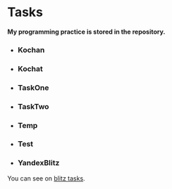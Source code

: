 # Tasks 
__My programming practice is stored in the repository.__

* ### Kochan
* ### Kochat
* ### TaskOne
* ### TaskTwo
* ### Temp
* ### Test
* ### YandexBlitz
You can see on [blitz tasks](https://habr.com/ru/company/yandex/blog/340784/).
